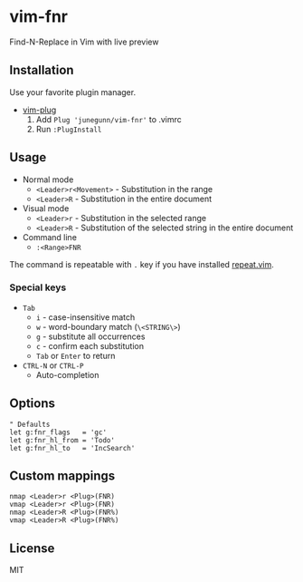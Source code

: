 vim-fnr
=======

Find-N-Replace in Vim with live preview

Installation
------------

Use your favorite plugin manager.

- [vim-plug](https://github.com/junegunn/vim-plug)
  1. Add `Plug 'junegunn/vim-fnr'` to .vimrc
  2. Run `:PlugInstall`

Usage
-----

- Normal mode
    - `<Leader>r<Movement>`
          - Substitution in the range
    - `<Leader>R`
          - Substitution in the entire document
- Visual mode
    - `<Leader>r`
          - Substitution in the selected range
    - `<Leader>R`
          - Substitution of the selected string in the entire document
- Command line
    - `:<Range>FNR`

The command is repeatable with `.` key if you have installed
[repeat.vim](http://github.com/tpope/vim-repeat).

### Special keys

- `Tab`
    - `i` - case-insensitive match
    - `w` - word-boundary match (`\<STRING\>`)
    - `g` - substitute all occurrences
    - `c` - confirm each substitution
    - `Tab` or `Enter` to return
- `CTRL-N` or `CTRL-P`
    - Auto-completion

Options
-------

```vim
" Defaults
let g:fnr_flags   = 'gc'
let g:fnr_hl_from = 'Todo'
let g:fnr_hl_to   = 'IncSearch'
```

Custom mappings
---------------

```vim
nmap <Leader>r <Plug>(FNR)
vmap <Leader>r <Plug>(FNR)
nmap <Leader>R <Plug>(FNR%)
vmap <Leader>R <Plug>(FNR%)
```

License
-------

MIT

